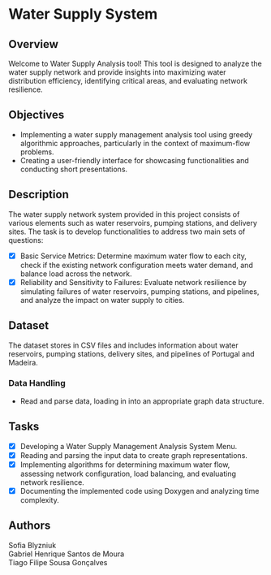 # Water Supply System

## Overview

Welcome to Water Supply Analysis tool! This tool is designed to analyze the water supply network and provide insights into maximizing water distribution efficiency, identifying critical areas, and evaluating network resilience.


## Objectives

- Implementing a water supply management analysis tool using greedy algorithmic approaches, particularly in the context of maximum-flow problems.
- Creating a user-friendly interface for showcasing functionalities and conducting short presentations.


## Description

The water supply network system provided in this project consists of various elements such as water reservoirs, pumping stations, and delivery sites. The task is to develop functionalities to address two main sets of questions:

- [x]  Basic Service Metrics: Determine maximum water flow to each city, check if the existing network configuration meets water demand, and balance load across the network.
- [x]  Reliability and Sensitivity to Failures: Evaluate network resilience by simulating failures of water reservoirs, pumping stations, and pipelines, and analyze the impact on water supply to cities.

## Dataset

The dataset stores in CSV files and  includes information about water reservoirs, pumping stations, delivery sites, and pipelines of Portugal and Madeira.

### Data Handling

- Read and parse data, loading in into an appropriate graph data structure.

## Tasks 

- [x] Developing a Water Supply Management Analysis System Menu.
- [x] Reading and parsing the input data to create graph representations.
- [x] Implementing algorithms for determining maximum water flow, assessing network configuration, load balancing, and evaluating network resilience.
- [x] Documenting the implemented code using Doxygen and analyzing time complexity.

## Authors

Sofia Blyzniuk<br/>
Gabriel Henrique Santos de Moura<br/>
Tiago Filipe Sousa Gonçalves





